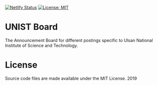 [![Netlify Status](https://api.netlify.com/api/v1/badges/0237efcc-b519-44c0-afba-f341a6320de8/deploy-status)](https://app.netlify.com/sites/silly-jones-f0a36c/deploys)
[![License: MIT](https://img.shields.io/badge/License-MIT-yellow.svg)](https://opensource.org/licenses/MIT)
# UNIST Board
The Announcement Board for different postings specific to Ulsan National Institute of Science and Technology.</p>
# License

Source code files are made available under the MIT License. 2019
